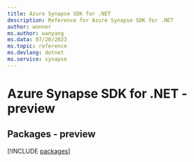 ```yaml
---
title: Azure Synapse SDK for .NET
description: Reference for Azure Synapse SDK for .NET
author: wonner
ms.author: wanyang
ms.data: 07/20/2023
ms.topic: reference
ms.devlang: dotnet
ms.service: synapse
---
```

# Azure Synapse SDK for .NET - preview
## Packages - preview
[!INCLUDE [packages](synapse-index.md)]